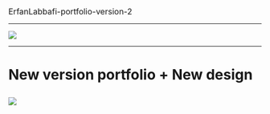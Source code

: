 <a style="font-size:16px; text-decoration:none;" href="https://github.com/Erfanlab/ErfanLabbafi-portfolio-version-2/tree/main
">ErfanLabbafi-portfolio-version-2
</a>

<hr>
<img src="https://github.com/Erfanlab/ErfanLabbafi-portfolio-version-2/blob/main/assest/src/images/Cover.png?raw=true">
<hr>
<h1>

New version portfolio + New design

<img src="https://static-00.iconduck.com/assets.00/javascript-js-icon-512x512-q3igwln6.png" loading="lazy" class="icon loaded">
</h1>
